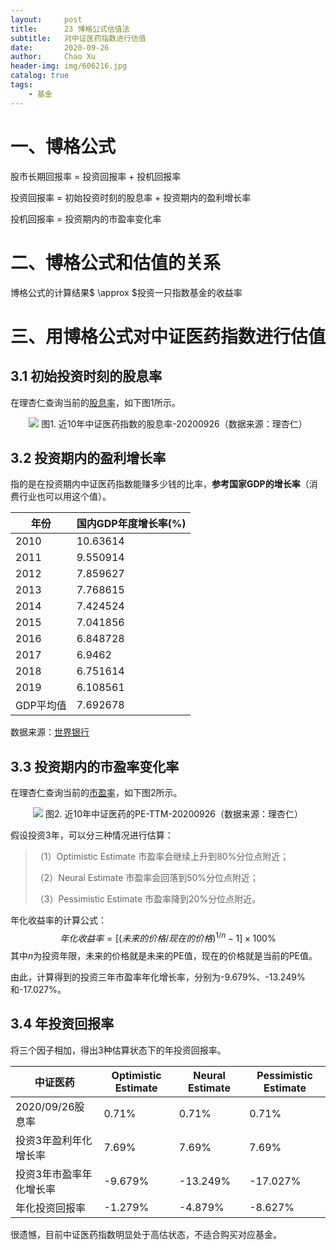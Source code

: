 ```yaml
---
layout:     post
title:      23 博格公式估值法 
subtitle:   对中证医药指数进行估值
date:       2020-09-26
author:     Chao Xu
header-img: img/606216.jpg
catalog: true
tags:
    - 基金
---
```


# 一、博格公式

股市长期回报率 = 投资回报率 + 投机回报率

投资回报率 = 初始投资时刻的股息率 + 投资期内的盈利增长率

投机回报率 = 投资期内的市盈率变化率

# 二、博格公式和估值的关系

博格公式的计算结果$ \approx $投资一只指数基金的收益率

# 三、用博格公式对中证医药指数进行估值

## 3.1 初始投资时刻的股息率

在理杏仁查询当前的[股息率](https://www.lixinger.com/analytics/index/sh/000933/933/detail/value?granularity=y10&y-axis-left-metrics-name=dyr&metrics-type=mcw)，如下图1所示。

<p align="center">
  <img src="https://i.loli.net/2020/09/26/MQiDltURX92EKjx.png">
图1. 近10年中证医药指数的股息率-20200926（数据来源：理杏仁）
</p>

## 3.2 投资期内的盈利增长率

指的是在投资期内中证医药指数能赚多少钱的比率，**参考国家GDP的增长率**（消费行业也可以用这个值）。

| 年份      | 国内GDP年度增长率(%) |
| --------- | -------------------- |
| 2010      | 10.63614             |
| 2011      | 9.550914             |
| 2012      | 7.859627             |
| 2013      | 7.768615             |
| 2014      | 7.424524             |
| 2015      | 7.041856             |
| 2016      | 6.848728             |
| 2017      | 6.9462               |
| 2018      | 6.751614             |
| 2019      | 6.108561             |
| GDP平均值 | 7.692678             |

数据来源：[世界银行](https://data.worldbank.org/indicator/NY.GDP.MKTP.KD.ZG?end=2019&locations=CN&start=2009&view=chart)

## 3.3 投资期内的市盈率变化率

在理杏仁查询当前的[市盈率](https://www.lixinger.com/analytics/index/sh/000933/933/detail/value?granularity=y10&y-axis-left-metrics-name=pe_ttm&metrics-type=mcw)，如下图2所示。

<p align="center">
  <img src="https://i.loli.net/2020/09/26/wRb7etaJy51io8V.png">
图2. 近10年中证医药的PE-TTM-20200926（数据来源：理杏仁）
</p>

假设投资3年，可以分三种情况进行估算：

> （1）Optimistic Estimate 市盈率会继续上升到80%分位点附近；
>
> （2）Neural Estimate 市盈率会回落到50%分位点附近；
>
> （3）Pessimistic Estimate 市盈率降到20%分位点附近。

年化收益率的计算公式：
$$
年化收益率 = [{(未来的价格/现在的价格)^{1/n}} - 1] \times 100\% 
$$
其中$n$为投资年限，未来的价格就是未来的PE值，现在的价格就是当前的PE值。

由此，计算得到的投资三年市盈率年化增长率，分别为-9.679%、-13.249%和-17.027%。

## 3.4 年投资回报率

将三个因子相加，得出3种估算状态下的年投资回报率。

| 中证医药                | Optimistic Estimate | Neural Estimate | Pessimistic Estimate |
| ----------------------- | ------------------- | --------------- | -------------------- |
| 2020/09/26股息率        | 0.71%               | 0.71%           | 0.71%                |
| 投资3年盈利年化增长率   | 7.69%               | 7.69%           | 7.69%                |
| 投资3年市盈率年化增长率 | -9.679%             | -13.249%        | -17.027%             |
| 年化投资回报率          | -1.279%             | -4.879%         | -8.627%              |

很遗憾，目前中证医药指数明显处于高估状态，不适合购买对应基金。